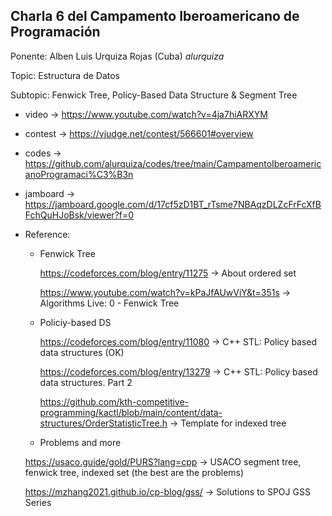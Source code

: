 ## Charla 6 del Campamento Iberoamericano de Programación

Ponente: Alben Luis Urquiza Rojas (Cuba) *alurquiza*

Topic: Estructura de Datos

Subtopic: Fenwick Tree, Policy-Based Data Structure & Segment Tree

- video -> https://www.youtube.com/watch?v=4ja7hiARXYM
- contest -> https://vjudge.net/contest/566601#overview
- codes -> https://github.com/alurquiza/codes/tree/main/CampamentoIberoamericanoProgramaci%C3%B3n
- jamboard -> https://jamboard.google.com/d/17cf5zD1BT_rTsme7NBAqzDLZcFrFcXfBFchQuHJoBsk/viewer?f=0

- Reference:
  
  * Fenwick Tree
  
    https://codeforces.com/blog/entry/11275 -> About ordered set

    https://www.youtube.com/watch?v=kPaJfAUwViY&t=351s -> Algorithms Live: 0 - Fenwick Tree 

  * Policiy-based DS
    
    https://codeforces.com/blog/entry/11080 -> C++ STL: Policy based data structures (OK)

    https://codeforces.com/blog/entry/13279 -> C++ STL: Policy based data structures. Part 2

    https://github.com/kth-competitive-programming/kactl/blob/main/content/data-structures/OrderStatisticTree.h -> Template for indexed tree

  *  Problems and more
  
    https://usaco.guide/gold/PURS?lang=cpp  -> USACO segment tree, fenwick tree, indexed set (the best are the problems)

    https://mzhang2021.github.io/cp-blog/gss/ -> Solutions to SPOJ GSS Series
